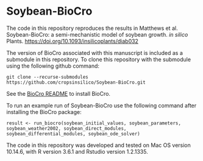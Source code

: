 # Soybean-BioCro

The code in this repository reproduces the results in Matthews et al. Soybean-BioCro: a semi-mechanistic model of soybean growth. <i>in silico</i> Plants. https://doi.org/10.1093/insilicoplants/diab032

The version of BioCro associated with this manuscript is included as a submodule in this repository. To clone this repository with the submodule using the following github command:

`git clone --recurse-submodules https://github.com/cropsinsilico/Soybean-BioCro.git`

See the [BioCro README](https://github.com/ebimodeling/biocro/tree/2a74fe1bac8fb2ba80917e9c561593ee8b33daea#readme) to install BioCro.

To run an example run of Soybean-BioCro use the following command after installing the BioCro package:

`result <- run_biocro(soybean_initial_values, soybean_parameters, soybean_weather2002, soybean_direct_modules, soybean_differential_modules, soybean_ode_solver)`


The code in this repository was developed and tested on Mac OS version 10.14.6, with R version 3.6.1 and Rstudio version 1.2.1335.


